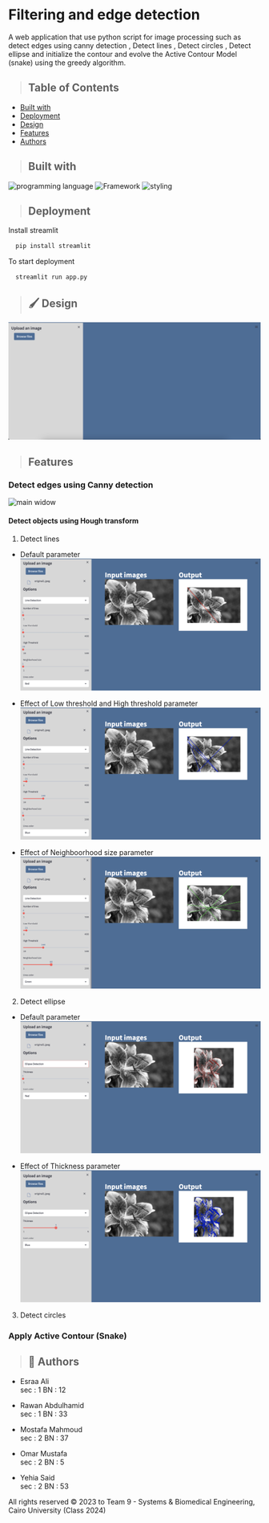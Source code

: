 # Filtering and edge detection

A web application that use python script for image processing such as detect edges using canny detection , Detect lines , Detect circles , Detect ellipse and initialize the contour and evolve the Active Contour Model (snake) using the greedy algorithm.

> ## Table of Contents

- [Built with](#Built-with)
- [Deployment](#Deployment)
- [Design](#Design)
- [Features](#Features)
- [Authors](#Authors)


> ## Built with

![programming language](https://img.shields.io/badge/programmig%20language-Python-red)
![Framework](https://img.shields.io/badge/Framework-Streamlit-blue)
![styling](https://img.shields.io/badge/Styling-CSS-ff69b4)


> ## Deployment

 Install streamlit

```bash
  pip install streamlit
```

To start deployment 
```bash
  streamlit run app.py
```

> ## 🖌️ Design

![main widow](./Demo/Home.png)


> ## Features
###  Detect edges using Canny detection

![main widow](./Demo/canny.gif)


#### Detect objects using Hough transform
1. Detect lines
- Default parameter
![main widow](./Demo/line1.png)

- Effect of Low threshold and High threshold parameter
![main widow](./Demo/line2.png)

- Effect of Neighboorhood size parameter
![main widow](./Demo/line3.png)



2. Detect ellipse
- Default parameter
![main widow](./Demo/ellipse1.png)

- Effect of Thickness parameter
![main widow](./Demo/ellipse2.png)

3. Detect circles


###  Apply Active Contour (Snake)



> ## 🔗 Authors
- Esraa Ali         
sec : 1   BN : 12

- Rawan Abdulhamid  
sec : 1   BN : 33

- Mostafa Mahmoud   
sec : 2   BN : 37

- Omar Mustafa      
sec : 2   BN : 5  

- Yehia Said        
sec : 2   BN : 53 


All rights reserved © 2023 to Team 9 - Systems & Biomedical Engineering, Cairo University (Class 2024)